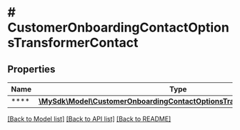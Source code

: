 # # CustomerOnboardingContactOptionsTransformerContact

## Properties

Name | Type | Description | Notes
------------ | ------------- | ------------- | -------------
**** | [**\MySdk\Model\CustomerOnboardingContactOptionsTransformerContactInner[]**](CustomerOnboardingContactOptionsTransformerContactInner.md) |  | [optional]

[[Back to Model list]](../../README.md#models) [[Back to API list]](../../README.md#endpoints) [[Back to README]](../../README.md)
